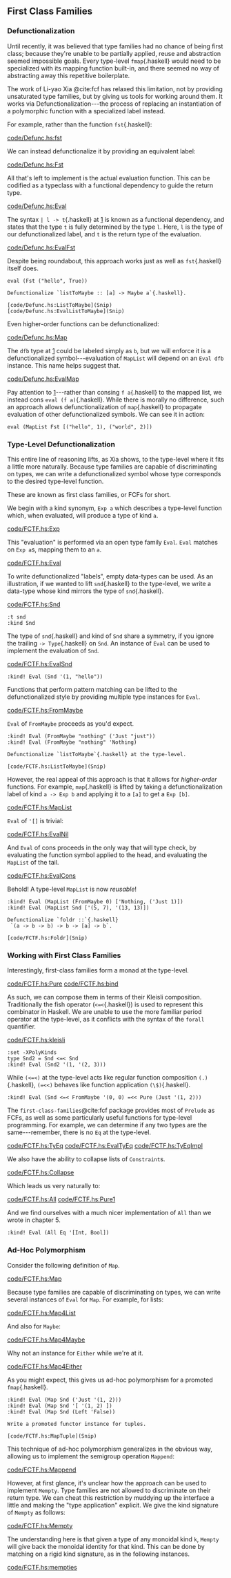 
## First Class Families

### Defunctionalization



Until recently, it was believed that type families had no chance of being first
class; because they're unable to be partially applied, reuse and abstraction
seemed impossible goals. Every type-level `fmap`{.haskell} would need to be specialized
with its mapping function built-in, and there seemed no way of abstracting away
this repetitive boilerplate.

The work of Li-yao Xia @cite:fcf has relaxed this limitation, not by providing
unsaturated type families, but by giving us tools for working around them. It
works via Defunctionalization---the process of
replacing an instantiation of a polymorphic function with a specialized label
instead.

For example, rather than the function `fst`{.haskell}:

[code/Defunc.hs:fst](Snip)

We can instead defunctionalize it by providing an equivalent label:

[code/Defunc.hs:Fst](Snip)

All that's left to implement is the actual evaluation function. This can be
codified as a typeclass with a functional dependency to guide the return type.

[code/Defunc.hs:Eval](Snip)

The syntax `| l -> t`{.haskell} at [1](Ann) is known as a functional dependency,
and states that the type `t` is fully determined by the type `l`. Here,
`l` is the type of our defunctionalized label, and `t` is the return type
of the evaluation.

[code/Defunc.hs:EvalFst](Snip)

Despite being roundabout, this approach works just as well as `fst`{.haskell} itself
does.

```{ghci=code/Defunc.hs}
eval (Fst ("hello", True))
```

```exercise
Defunctionalize `listToMaybe :: [a] -> Maybe a`{.haskell}.
```

```solution
[code/Defunc.hs:ListToMaybe](Snip)
[code/Defunc.hs:EvalListToMaybe](Snip)
```


Even higher-order functions can be defunctionalized:

[code/Defunc.hs:Map](Snip)

The `dfb` type at [1](Ann) could be labeled simply as `b`, but we will
enforce it is a defunctionalized symbol---evaluation of `MapList` will depend on
an `Eval dfb` instance. This name helps suggest that.

[code/Defunc.hs:EvalMap](Snip)

Pay attention to [1](Ann)---rather than consing `f a`{.haskell} to the mapped list, we
instead cons `eval (f a)`{.haskell}. While there is morally no difference, such an
approach allows defunctionalization of `map`{.haskell} to propagate evaluation of other
defunctionalized symbols. We can see it in action:

```{ghci=code/Defunc.hs}
eval (MapList Fst [("hello", 1), ("world", 2)])
```


### Type-Level Defunctionalization 



This entire line of reasoning lifts, as Xia shows, to the type-level where it
fits a little more naturally. Because type families are capable of
discriminating on types, we can write a defunctionalized symbol whose type
corresponds to the desired type-level function.

These are known as first class families, or
FCFs for short.

We begin with a kind synonym, `Exp a` which describes a type-level function
which, when evaluated, will produce a type of kind `a`.

[code/FCTF.hs:Exp](Snip)

This "evaluation" is performed via an open type family `Eval`. `Eval`
matches on `Exp a`s, mapping them to an `a`.

[code/FCTF.hs:Eval](Snip)

To write defunctionalized "labels", empty data-types can be used. As an
illustration, if we wanted to lift `snd`{.haskell} to the type-level, we write a
data-type whose kind mirrors the type of `snd`{.haskell}.

[code/FCTF.hs:Snd](Snip)

```{ghci=code/FCTF.hs}
:t snd
:kind Snd
```

The type of `snd`{.haskell} and kind of `Snd` share a symmetry, if you ignore the
trailing `-> Type`{.haskell} on `Snd`. An instance of `Eval` can be used to
implement the evaluation of `Snd`.

[code/FCTF.hs:EvalSnd](Snip)

```{ghci=code/FCTF.hs}
:kind! Eval (Snd '(1, "hello"))
```

Functions that perform pattern matching can be lifted to the defunctionalized
style by providing multiple type instances for `Eval`.

[code/FCTF.hs:FromMaybe](Snip)

`Eval` of `FromMaybe` proceeds as you'd expect.

```{ghci=code/FCTF.hs}
:kind! Eval (FromMaybe "nothing" ('Just "just"))
:kind! Eval (FromMaybe "nothing" 'Nothing)
```

```exercise
Defunctionalize `listToMaybe`{.haskell} at the type-level.
```

```solution
[code/FCTF.hs:ListToMaybe](Snip)
```


However, the real appeal of this approach is that it allows for
*higher-order* functions. For example, `map`{.haskell} is lifted by taking a
defunctionalization label of kind `a -> Exp b` and applying it to a
`[a]` to get a `Exp [b]`.

[code/FCTF.hs:MapList](Snip)

`Eval` of `'[]` is trivial:

[code/FCTF.hs:EvalNil](Snip)

And `Eval` of cons proceeds in the only way that will type check, by
evaluating the function symbol applied to the head, and evaluating the
`MapList` of the tail.

[code/FCTF.hs:EvalCons](Snip)

Behold! A type-level `MapList` is now *reusable*!

```{ghci=code/FCTF.hs}
:kind! Eval (MapList (FromMaybe 0) ['Nothing, ('Just 1)])
:kind! Eval (MapList Snd ['(5, 7), '(13, 13)])
```

```exercise
Defunctionalize `foldr ::`{.haskell} 
 `(a -> b -> b) -> b -> [a] -> b`.
```

```solution
[code/FCTF.hs:Foldr](Snip)
```



### Working with First Class Families

Interestingly, first-class families form a monad at the type-level.

[code/FCTF.hs:Pure](Snip)
[code/FCTF.hs:bind](Snip)

As such, we can compose them in terms of their Kleisli composition.
Traditionally the fish operator (`<=<`{.haskell}) is used to represent this combinator
in Haskell.  We are unable to use the more familiar period operator at the
type-level, as it conflicts with the syntax of the `forall` quantifier.

[code/FCTF.hs:kleisli](Snip)

```{ghci=code/FCTF.hs}
:set -XPolyKinds
type Snd2 = Snd <=< Snd
:kind! Eval (Snd2 '(1, '(2, 3)))
```

While `(<=<)` at the type-level acts like regular function composition
`(.)`{.haskell}, `(=<<)` behaves like function application `(\$)`{.haskell}.

```{ghci=code/FCTF.hs}
:kind! Eval (Snd <=< FromMaybe '(0, 0) =<< Pure (Just '(1, 2)))
```

The `first-class-families`@cite:fcf package provides most of `Prelude`
as FCFs, as well as some particularly useful functions for type-level
programming. For example, we can determine if any two types are the
same---remember, there is no `Eq` at the type-level.

[code/FCTF.hs:TyEq](Snip)
[code/FCTF.hs:EvalTyEq](Snip)
[code/FCTF.hs:TyEqImpl](Snip)

We also have the ability to collapse lists of `Constraint`s.

[code/FCTF.hs:Collapse](Snip)

Which leads us very naturally to:

[code/FCTF.hs:All](Snip)
[code/FCTF.hs:Pure1](Snip)

And we find ourselves with a much nicer implementation of `All` than we wrote
in chapter 5.



```{ghci=code/FCTF.hs}
:kind! Eval (All Eq '[Int, Bool])
```


### Ad-Hoc Polymorphism

Consider the following definition of `Map`.

[code/FCTF.hs:Map](Snip)

Because type families are capable of discriminating on types, we can write
several instances of `Eval` for `Map`. For example, for lists:

[code/FCTF.hs:Map4List](Snip)

And also for `Maybe`:

[code/FCTF.hs:Map4Maybe](Snip)

Why not an instance for `Either` while we're at it.

[code/FCTF.hs:Map4Either](Snip)

As you might expect, this gives us ad-hoc polymorphism for a promoted `fmap`{.haskell}.

```{ghci=code/FCTF.hs}
:kind! Eval (Map Snd ('Just '(1, 2)))
:kind! Eval (Map Snd '[ '(1, 2) ])
:kind! Eval (Map Snd (Left 'False))
```

```exercise
Write a promoted functor instance for tuples.
```

```solution
[code/FCTF.hs:MapTuple](Snip)
```


This technique of ad-hoc polymorphism generalizes in the obvious way, allowing
us to implement the semigroup operation `Mappend`:

[code/FCTF.hs:Mappend](Snip)

However, at first glance, it's unclear how the approach can be used to implement
`Mempty`. Type families are not allowed to discriminate on their return type.
We can cheat this restriction by muddying up the interface a little and making
the "type application" explicit. We give the kind signature of
`Mempty` as follows:

[code/FCTF.hs:Mempty](Snip)

The understanding here is that given a type of any monoidal kind `k`,
`Mempty` will give back the monoidal identity for that kind. This can be done
by matching on a rigid kind signature, as in the following instances.

[code/FCTF.hs:mempties](Snip)


